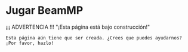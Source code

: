 # Jugar BeamMP

¡¡¡ ADVERTENCIA !!! "¡Esta página está bajo construcción!"

```
Esta página aún tiene que ser creada. ¿Crees que puedes ayudarnos? ¡Por favor, hazlo!
```
